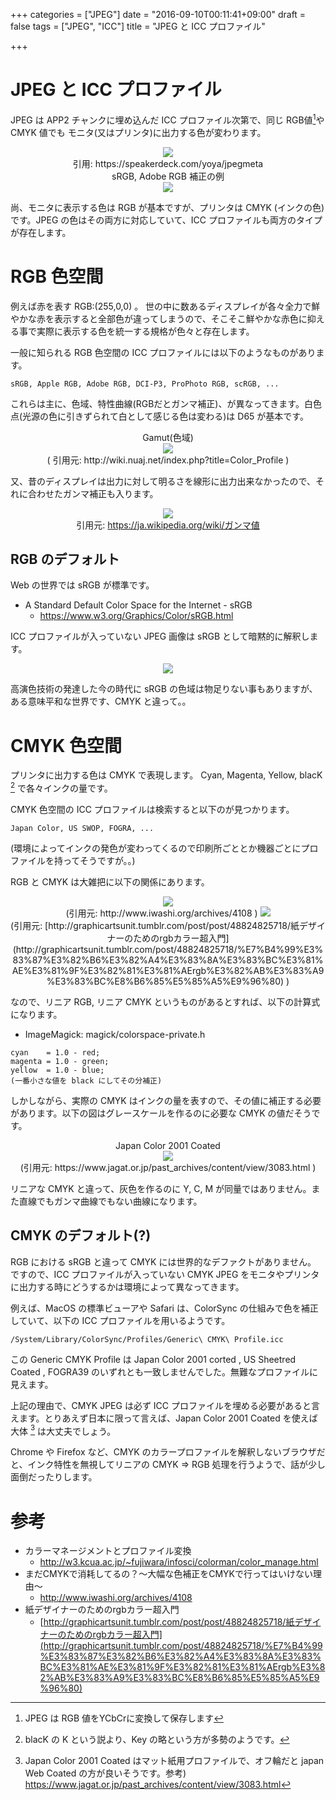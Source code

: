 +++
categories = ["JPEG"]
date = "2016-09-10T00:11:41+09:00"
draft = false
tags = ["JPEG", "ICC"]
title = "JPEG と ICC プロファイル"

+++

# JPEG と ICC プロファイル

JPEG は APP2 チャンクに埋め込んだ ICC プロファイル次第で、同じ RGB値[^1]や CMYK 値でも モニタ(又はプリンタ)に出力する色が変わります。

[^1]:JPEG は RGB 値をYCbCrに変換して保存します

<center>
<img src="../jpeg-profile-icc.png" /> </br>
引用: https://speakerdeck.com/yoya/jpegmeta
 </center>

<center>
 sRGB, Adobe RGB 補正の例 </br>
 <img src="../figure-srgb-adobergb.png" />
 </center>

尚、モニタに表示する色は RGB が基本ですが、プリンタは CMYK (インクの色)です。JPEG の色はその両方に対応していて、ICC プロファイルも両方のタイプが存在します。

# RGB 色空間

例えば赤を表す RGB:(255,0,0) 。
世の中に数あるディスプレイが各々全力で鮮やかな赤を表示すると全部色が違ってしまうので、そこそこ鮮やかな赤色に抑える事で実際に表示する色を統一する規格が色々と存在します。

一般に知られる RGB 色空間の ICC プロファイルには以下のようなものがあります。
```
sRGB, Apple RGB, Adobe RGB, DCI-P3, ProPhoto RGB, scRGB, ...
```

これらは主に、色域、特性曲線(RGBだとガンマ補正)、が異なってきます。白色点(光源の色に引きずられて白として感じる色は変わる)は D65 が基本です。

<center>
  Gamut(色域) <br/>
  <img src="../StandardProfilesGamutCoverage.jpg" aligh="center" /> <br/>
  ( 引用元: http://wiki.nuaj.net/index.php?title=Color_Profile )
</center>

又、昔のディスプレイは出力に対して明るさを線形に出力出来なかったので、それに合わせたガンマ補正も入ります。

<center>
<img src="../Gamma06_300.png" /> <br />
引用元: <a href="https://ja.wikipedia.org/wiki/%E3%82%AC%E3%83%B3%E3%83%9E%E5%80%A4"> https://ja.wikipedia.org/wiki/ガンマ値 </a>
 </center>

## RGB のデフォルト

Web の世界では sRGB が標準です。

- A Standard Default Color Space for the Internet - sRGB
  - https://www.w3.org/Graphics/Color/sRGB.html

ICC プロファイルが入っていない JPEG 画像は sRGB として暗黙的に解釈します。

<center> <img src="../figure-noicc.png" /> </center>

高演色技術の発達した今の時代に sRGB の色域は物足りない事もありますが、ある意味平和な世界です、CMYK と違って。。

# CMYK 色空間

プリンタに出力する色は CMYK で表現します。
Cyan, Magenta, Yellow, blacK [^2] で各々インクの量です。

[^2]: blacK の K という説より、Key の略という方が多勢のようです。

CMYK 色空間の ICC プロファイルは検索すると以下のが見つかります。

```
Japan Color, US SWOP, FOGRA, ...
```
(環境によってインクの発色が変わってくるので印刷所ごととか機器ごとにプロファイルを持ってそうですが。。)

RGB と CMYK は大雑把に以下の関係にあります。

<center>
 <img src="../CMYRGBv3.png" /> <br />
   (引用元: http://www.iwashi.org/archives/4108 )
 <img src="../fig14-half.jpg" /> <br />
   (引用元: [http://graphicartsunit.tumblr.com/post/post/48824825718/紙デザイナーのためのrgbカラー超入門](http://graphicartsunit.tumblr.com/post/48824825718/%E7%B4%99%E3%83%87%E3%82%B6%E3%82%A4%E3%83%8A%E3%83%BC%E3%81%AE%E3%81%9F%E3%82%81%E3%81%AErgb%E3%82%AB%E3%83%A9%E3%83%BC%E8%B6%85%E5%85%A5%E9%96%80) )
</center>

なので、リニア RGB, リニア CMYK というものがあるとすれば、以下の計算式になります。

- ImageMagick: magick/colorspace-private.h

```
cyan    = 1.0 - red;
magenta = 1.0 - green;
yellow  = 1.0 - blue;
(一番小さな値を black にしてその分補正)
```

しかしながら、実際の CMYK はインクの量を表すので、その値に補正する必要があります。以下の図はグレースケールを作るのに必要な CMYK の値だそうです。
<center>
 Japan Color 2001 Coated <br />
 <img src="../10993-04-JapanColor-crop.jpg" /> <br />
   (引用元: https://www.jagat.or.jp/past_archives/content/view/3083.html )
</center>

リニアな CMYK と違って、灰色を作るのに Y, C, M が同量ではありません。また直線でもガンマ曲線でもない曲線になります。

## CMYK のデフォルト(?)

RGB における sRGB と違って CMYK には世界的なデファクトがありません。
ですので、ICC プロファイルが入っていない CMYK JPEG をモニタやプリンタに出力する時にどうするかは環境によって異なってきます。

例えば、MacOS の標準ビューアや Safari は、ColorSync の仕組みで色を補正していて、以下の ICC プロファイルを用いるようです。

```
/System/Library/ColorSync/Profiles/Generic\ CMYK\ Profile.icc
```

この Generic CMYK Profile は Japan Color 2001 corted , US Sheetred Coated , FOGRA39 のいずれとも一致しませんでした。無難なプロファイルに見えます。


上記の理由で、CMYK JPEG は必ず ICC プロファイルを埋める必要があると言えます。とりあえず日本に限って言えば、Japan Color 2001 Coated を使えば大体 [^3] は大丈夫でしょう。

[^3]: Japan Color 2001 Coated はマット紙用プロファイルで、オフ輪だと japan Web Coated の方が良いそうです。参考) https://www.jagat.or.jp/past_archives/content/view/3083.html

Chrome や Firefox など、CMYK のカラープロファイルを解釈しないブラウザだと、インク特性を無視してリニアの CMYK => RGB 処理を行うようで、話が少し面倒だったりします。

# 参考

- カラーマネージメントとプロファイル変換
  - http://w3.kcua.ac.jp/~fujiwara/infosci/colorman/color_manage.html
- まだCMYKで消耗してるの？〜大幅な色補正をCMYKで行ってはいけない理由〜
  - http://www.iwashi.org/archives/4108
- 紙デザイナーのためのrgbカラー超入門
  - [http://graphicartsunit.tumblr.com/post/post/48824825718/紙デザイナーのためのrgbカラー超入門](http://graphicartsunit.tumblr.com/post/48824825718/%E7%B4%99%E3%83%87%E3%82%B6%E3%82%A4%E3%83%8A%E3%83%BC%E3%81%AE%E3%81%9F%E3%82%81%E3%81%AErgb%E3%82%AB%E3%83%A9%E3%83%BC%E8%B6%85%E5%85%A5%E9%96%80)
